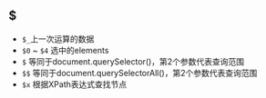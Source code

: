 ## $
- `$_`上一次运算的数据
- `$0` ~ `$4` 选中的elements
- `$` 等同于document.querySelector()，第2个参数代表查询范围
- `$$` 等同于document.querySelectorAll()，第2个参数代表查询范围
- `$x` 根据XPath表达式查找节点